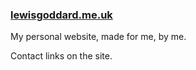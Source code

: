 ### [lewisgoddard.me.uk](https://lewisgoddard.me.uk/)

My personal website, made for me, by me.

Contact links on the site.
